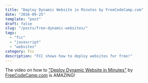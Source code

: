```yaml
---
title: "Deploy Dynamic Website in Minutes by FreeCodeCamp.com"
date: "2016-09-25"
template: "post"
draft: false
slug: "/posts/free-dynamic-websites/"
tags:
  - "fcc"
  - "javascript"
  - "websites"
category: fcc
description: "FCC shows how to deploy websites for free!"
---
```


The video on how to ["Deploy Dynamic Website in Minutes"](https://www.youtube.com/watch?v=4AXDKWuY9QM)
by [FreeCodeCamp.com](http://FreeCodeCamp.com) is AMAZING!

